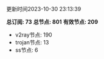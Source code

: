 更新时间2023-10-30 23:13:39

**总订阅: 73**
**总节点: 801**
**有效节点: 209**
- v2ray节点: 190
- trojan节点: 13
- ss节点: 6
